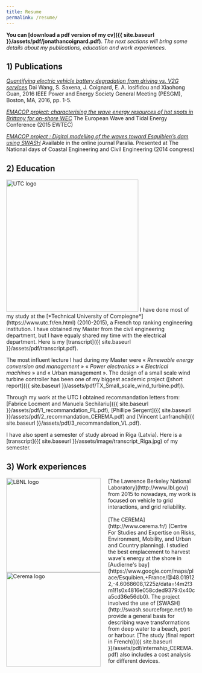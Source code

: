 ```yaml
---
title: Resume
permalink: /resume/
---
```


**You can [download a pdf version of my cv]({{ site.baseurl }}/assets/pdf/jonathancoignard.pdf)**.
*The next sections will bring some details about my publications, education and work experiences*.

## 1) Publications
[*Quantifying electric vehicle battery degradation from driving vs. V2G services*](#) Dai Wang, S. Saxena, J. Coignard, E. A. Iosifidou and Xiaohong Guan, 2016 IEEE Power and Energy Society General Meeting (PESGM), Boston, MA, 2016, pp. 1-5.

[*EMACOP project: characterising the wave energy resources of hot spots in Brittany for on-shore WEC*](#)
The European Wave and Tidal Energy Conference (2015 EWTEC)


[*EMACOP project : Digital modelling of the waves toward Esquibien’s dam using SWASH*](#)
Available in the online journal Paralia. Presented at The National days of Coastal Engineering and Civil Engineering (2014 congress)

## 2) Education
<img src="{{ site.url }}/assets/image/UTC_logo.png" alt="UTC logo" width="350">
I have done most of my study at the [*Technical University of Compiegne*](https://www.utc.fr/en.html) (2010-2015), a French top ranking engineering institution. I have obtained my Master from the civil engineering department, but I have equaly shared my time with the electrical department. Here is my [transcript]({{ site.baseurl }}/assets/pdf/transcript.pdf).

The most influent lecture I had during my Master were «&nbsp;*Renewable energy conversion and management*&nbsp;» «&nbsp;*Power electronics*&nbsp;» «&nbsp;*Electrical machines*&nbsp;» and «&nbsp;Urban management&nbsp;». The design of a small scale wind turbine controller has been one of my biggest academic project ([short report]({{ site.baseurl }}/assets/pdf/TX_Small_scale_wind_turbine.pdf)).

Through my work at the UTC I obtained recommandation letters from: [Fabrice Locment and Manuela Sechilariu]({{ site.baseurl }}/assets/pdf/1_recommandation_FL.pdf), [Phillipe Sergent]({{ site.baseurl }}/assets/pdf/2_recommandation_CEREMA.pdf) and [Vincent Lanfranchi]({{ site.baseurl }}/assets/pdf/3_recommandation_VL.pdf).

I have also spent a semester of study abroad in Riga (Latvia). Here is a [transcript]({{ site.baseurl }}/assets/image/transcript_Riga.jpg) of my semester.

## 3) Work experiences
<img style="float: left; margin-right: 20px;" src="{{ site.url }}/assets/image/LBNL_logo.png" alt="LBNL logo" width="250">
[The Lawrence Berkeley National Laboratory](http://www.lbl.gov/) from 2015 to nowadays, my work is focused on vehicle to grid interactions, and grid reliability.

<br>
<br>

<img style="float: left; margin-right: 20px;" src="{{ site.url }}/assets/image/cerema_logo.jpg" alt="Cerema logo" width="250">
[The CEREMA](http://www.cerema.fr/) (Centre For Studies and Expertise on Risks, Environment, Mobility, and Urban and Country planning). I studied the best emplacement to harvest wave's energy at the shore in [Audierne's bay](https://www.google.com/maps/place/Esquibien,+France/@48.019122,-4.6068608,1225z/data=!4m2!3m1!1s0x4816e058cded9379:0x40ca5cd36e56db0). The project involved the use of [SWASH](http://swash.sourceforge.net/) to provide a general basis for describing wave transformations from deep water to a beach, port or harbour. [The study (final report in French)]({{ site.baseurl }}/assets/pdf/internship_CEREMA.pdf) also includes a cost analysis for different devices.
